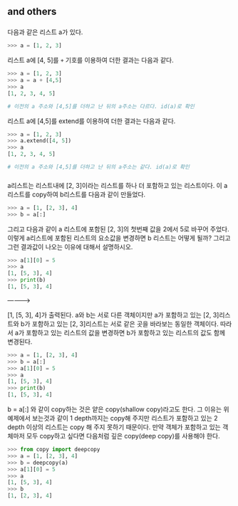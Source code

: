 ## and others

### #

다음과 같은 리스트 a가 있다.

```python
>>> a = [1, 2, 3]
```

리스트 a에 [4, 5]를 `+` 기호를 이용하여 더한 결과는 다음과 같다.

```python
>>> a = [1, 2, 3]
>>> a = a + [4,5]
>>> a
[1, 2, 3, 4, 5]

# 이전의 a 주소와 [4,5]를 더하고 난 뒤의 a주소는 다르다. id(a)로 확인
```

리스트 a에 [4,5]를 extend를 이용하여 더한 결과는 다음과 같다.

```python
>>> a = [1, 2, 3]
>>> a.extend([4, 5])
>>> a
[1, 2, 3, 4, 5]

# 이전의 a 주소와 [4,5]를 더하고 난 뒤의 a주소는 같다. id(a)로 확인
```



### #

a리스트는 리스트내에 [2, 3]이라는 리스트를 하나 더 포함하고 있는 리스트이다. 이 a리스트를 copy하여 b리스트를 다음과 같이 만들었다.

```python
>>> a = [1, [2, 3], 4]
>>> b = a[:]
```

그리고 다음과 같이 a 리스트에 포함된 [2, 3]의 첫번째 값을 2에서 5로 바꾸어 주었다. 이렇게 a리스트에 포함된 리스트의 요소값을 변경하면 b 리스트는 어떻게 될까? 그리고 그런 결과값이 나오는 이유에 대해서 설명하시오.

```python
>>> a[1][0] = 5
>>> a
[1, [5, 3], 4]
>>> print(b)
[1, [5, 3], 4]
```

 ————>

[1, [5, 3], 4]가 출력된다. a와 b는 서로 다른 객체이지만 a가 포함하고 있는 [2, 3]리스트와 b가 포함하고 있는 [2, 3]리스트는 서로 같은 곳을 바라보는 동일한 객체이다. 따라서 a가 포함하고 있는 리스트의 값을 변경하면 b가 포함하고 있는 리스트의 값도 함께 변경된다.

```python
>>> a = [1, [2, 3], 4]
>>> b = a[:]
>>> a[1][0] = 5
>>> a
[1, [5, 3], 4]
>>> print(b)
[1, [5, 3], 4]
```

b = a[:] 와 같이 copy하는 것은 얕은 copy(shallow copy)라고도 한다. 그 이유는 위 예제에서 보는것과 같이 1 depth까지는 copy해 주지만 리스트가 포함하고 있는 2 depth 이상의 리스트는 copy 해 주지 못하기 때문이다. 만약 객체가 포함하고 있는 객체마저 모두 copy하고 싶다면 다음처럼 깊은 copy(deep copy)를 사용해야 한다.

```python
>>> from copy import deepcopy
>>> a = [1, [2, 3], 4]
>>> b = deepcopy(a)
>>> a[1][0] = 5
>>> a
[1, [5, 3], 4]
>>> b
[1, [2, 3], 4]
```

 